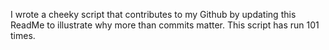 I wrote a cheeky script that contributes to my Github by updating this ReadMe to illustrate why more than commits matter. This script has run 101 times.